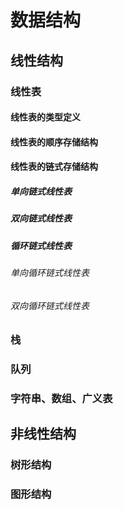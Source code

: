 # 数据结构
## 线性结构
### 线性表
#### 线性表的类型定义
#### 线性表的顺序存储结构
#### 线性表的链式存储结构
##### 单向链式线性表
##### 双向链式线性表
##### 循环链式线性表
###### 单向循环链式线性表
###### 双向循环链式线性表
### 栈
### 队列
### 字符串、数组、广义表
## 非线性结构
### 树形结构
### 图形结构